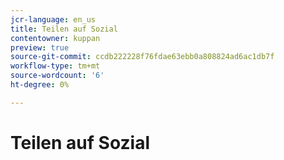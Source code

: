 ```yaml
---
jcr-language: en_us
title: Teilen auf Sozial
contentowner: kuppan
preview: true
source-git-commit: ccdb222228f76fdae63ebb0a808824ad6ac1db7f
workflow-type: tm+mt
source-wordcount: '6'
ht-degree: 0%

---
```




# Teilen auf Sozial

